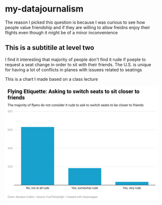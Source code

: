 # my-datajournalism

The reason I picked this question is because I was curious to see how people value friendship and if they are willing to allow freidns enjoy their flights even though it might be of a minor inconvenience 

## This is a subtitile at level two

I find it interesting that majority of people don't find it rude if poeple to request a seat change in order to sit with their friends. The U.S. is unique for having a lot of conflicts in planes with issuees related to seatings

This is a chart I made based on a class lecture

![This is a data wrapper chart](T8Lxv-flying-etiquette-asking-to-switch-seats-to-sit-closer-to-friends.png)
